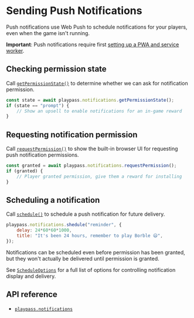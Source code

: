 # Sending Push Notifications

Push notifications use Web Push to schedule notifications for your players, even when the game isn't
running.

**Important**: Push notifications require first [setting up a PWA and service
worker](/home-screen/#pwa-checklist).

## Checking permission state

Call [`getPermissionState()`](/api/modules/notifications/#getpermissionstate) to determine whether
we can ask for notification permission.

```js
const state = await playpass.notifications.getPermissionState();
if (state == "prompt") {
    // Show an upsell to enable notifications for an in-game reward
}
```

## Requesting notification permission

Call [`requestPermission()`](/api/modules/notifications/#requestpermission) to show the built-in browser UI for requesting push notification
permissions.

```js
const granted = await playpass.notifications.requestPermission();
if (granted) {
    // Player granted permission, give them a reward for installing
}
```

## Scheduling a notification

Call [`schedule()`](/api/modules/notifications/#schedule) to schedule a push notification for future
delivery.

```js
playpass.notifications.shedule("reminder", {
    delay: 24*60*60*1000,
    title: "It's been 24 hours, remember to play Borble 😃",
});
```

Notifications can be scheduled even before permission has been granted, but they won't actually be
delivered until permission is granted.

See [`ScheduleOptions`](/api/modules/notifications/#scheduleoptions) for a full list of options for
controlling notification display and delivery.

## API reference

- [`playpass.notifications`](/api/modules/notifications)
